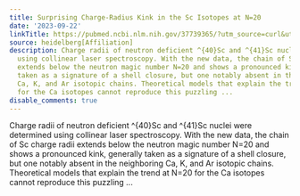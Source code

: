 ```yaml
---
title: Surprising Charge-Radius Kink in the Sc Isotopes at N=20
date: '2023-09-22'
linkTitle: https://pubmed.ncbi.nlm.nih.gov/37739365/?utm_source=curl&utm_medium=rss&utm_campaign=pubmed-2&utm_content=1FakS-2QOkCT8HsMOQP1bCRQ4YzyumYOmxmF0moLsQ3dFB1E9V&fc=20220326224207&ff=20230923180948&v=2.17.9.post6+86293ac
source: heidelberg[Affiliation]
description: Charge radii of neutron deficient ^{40}Sc and ^{41}Sc nuclei were determined
  using collinear laser spectroscopy. With the new data, the chain of Sc charge radii
  extends below the neutron magic number N=20 and shows a pronounced kink, generally
  taken as a signature of a shell closure, but one notably absent in the neighboring
  Ca, K, and Ar isotopic chains. Theoretical models that explain the trend at N=20
  for the Ca isotopes cannot reproduce this puzzling ...
disable_comments: true
---
```

Charge radii of neutron deficient ^{40}Sc and ^{41}Sc nuclei were determined using collinear laser spectroscopy. With the new data, the chain of Sc charge radii extends below the neutron magic number N=20 and shows a pronounced kink, generally taken as a signature of a shell closure, but one notably absent in the neighboring Ca, K, and Ar isotopic chains. Theoretical models that explain the trend at N=20 for the Ca isotopes cannot reproduce this puzzling ...